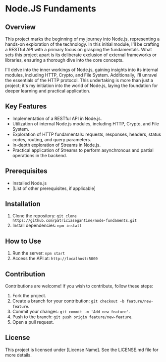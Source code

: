 # Node.JS Fundaments

## Overview

This project marks the beginning of my journey into Node.js, representing a hands-on exploration of the technology. In this initial module, I'll be crafting a RESTful API with a primary focus on grasping the fundamentals. What sets this project apart is its deliberate exclusion of external frameworks or libraries, ensuring a thorough dive into the core concepts.

I'll delve into the inner workings of Node.js, gaining insights into its internal modules, including HTTP, Crypto, and File System. Additionally, I'll unravel the essentials of the HTTP protocol. This undertaking is more than just a project; it's my initiation into the world of Node.js, laying the foundation for deeper learning and practical application.


## Key Features

- Implementation of a RESTful API in Node.js.
- Utilization of internal Node.js modules, including HTTP, Crypto, and File System.
- Exploration of HTTP fundamentals: requests, responses, headers, status codes, routing, and query parameters.
- In-depth exploration of Streams in Node.js.
- Practical application of Streams to perform asynchronous and partial operations in the backend.

## Prerequisites

- Installed Node.js
- [List of other prerequisites, if applicable]

## Installation

1. Clone the repository: `git clone https://github.com/patriciasegantine/node-fundaments.git`
2. Install dependencies: `npm install`

## How to Use

1. Run the server: `npm start`
2. Access the API at: `http://localhost:5000`

## Contribution

Contributions are welcome! If you wish to contribute, follow these steps:

1. Fork the project.
2. Create a branch for your contribution: `git checkout -b feature/new-feature`.
3. Commit your changes: `git commit -m 'Add new feature'`.
4. Push to the branch: `git push origin feature/new-feature`.
5. Open a pull request.

## License

This project is licensed under [License Name]. See the LICENSE.md file for more details.
